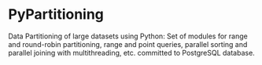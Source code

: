 # PyPartitioning
Data Partitioning of large datasets using Python: Set of modules for range and round-robin
partitioning, range and point queries, parallel sorting and parallel joining
with multithreading, etc. committed to PostgreSQL database.
